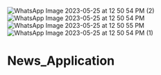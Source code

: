 ![WhatsApp Image 2023-05-25 at 12 50 54 PM (2)](https://github.com/Shakshamkaushik/News_Application/assets/87803940/abfa66fc-7458-4c0c-aea9-d34632c07a43)
![WhatsApp Image 2023-05-25 at 12 50 54 PM](https://github.com/Shakshamkaushik/News_Application/assets/87803940/c3049207-0424-4ed1-907e-af1c836d72b3)
![WhatsApp Image 2023-05-25 at 12 50 55 PM](https://github.com/Shakshamkaushik/News_Application/assets/87803940/dbad3fff-f2bd-45f4-a24a-b506c7cd20df)
![WhatsApp Image 2023-05-25 at 12 50 54 PM (1)](https://github.com/Shakshamkaushik/News_Application/assets/87803940/901d1e45-dfc5-4fd5-b21f-40388af3fb7c)
# News_Application
